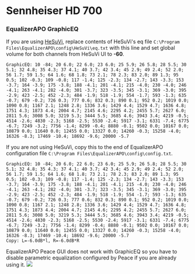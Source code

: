 # Sennheiser HD 700
### EqualizerAPO GraphicEQ
If you are using [HeSuVi](https://sourceforge.net/projects/hesuvi/), replace contents of HeSuVi's eq file `C:\Program Files\EqualizerAPO\config\HeSuVi\eq.txt` with this line and set global volume for both channels from HeSuVi UI to **-60**.
```
GraphicEQ: 10 -84; 20 6.0; 22 6.0; 23 6.0; 25 5.9; 26 5.8; 28 5.5; 30 5.1; 32 4.8; 35 4.3; 37 4.1; 40 3.7; 42 3.4; 45 2.9; 49 2.4; 52 2.0; 56 1.7; 59 1.5; 64 1.6; 68 1.8; 73 2.1; 78 2.3; 83 2.0; 89 1.3; 95 0.5; 102 -0.3; 109 -0.8; 117 -1.4; 125 -2.3; 134 -2.7; 143 -3.3; 153 -3.7; 164 -3.9; 175 -3.8; 188 -4.1; 201 -4.1; 215 -4.0; 230 -4.0; 246 -4.1; 263 -4.1; 282 -4.0; 301 -3.7; 323 -3.5; 345 -3.1; 369 -3.0; 395 -2.9; 423 -2.5; 452 -2.3; 484 -1.9; 518 -1.9; 554 -1.7; 593 -1.3; 635 -0.7; 679 -0.2; 726 0.3; 777 0.6; 832 0.3; 890 0.1; 952 0.2; 1019 0.0; 1090 0.8; 1167 2.1; 1248 2.8; 1336 3.6; 1429 4.4; 1529 4.7; 1636 4.8; 1751 4.3; 1873 4.4; 2004 4.7; 2145 4.6; 2295 4.2; 2455 5.7; 2627 6.0; 2811 5.6; 3008 5.0; 3219 5.3; 3444 5.5; 3685 4.6; 3943 3.4; 4219 -0.5; 4514 -2.6; 4830 -2.3; 5168 -2.5; 5530 -2.4; 5917 -3.1; 6331 -7.4; 6775 -6.7; 7249 -3.2; 7756 -1.4; 8299 -0.4; 8880 -0.1; 9502 0.0; 10167 0.0; 10879 0.0; 11640 0.0; 12455 0.0; 13327 0.0; 14260 -0.3; 15258 -4.0; 16326 -8.3; 17469 -10.4; 18692 -9.6; 20000 -5.7
```
If you are not using HeSuVi, copy this to the end of EqualizerAPO configuration file `C:\Program Files\EqualizerAPO\config\config.txt`.
```
GraphicEQ: 10 -84; 20 6.0; 22 6.0; 23 6.0; 25 5.9; 26 5.8; 28 5.5; 30 5.1; 32 4.8; 35 4.3; 37 4.1; 40 3.7; 42 3.4; 45 2.9; 49 2.4; 52 2.0; 56 1.7; 59 1.5; 64 1.6; 68 1.8; 73 2.1; 78 2.3; 83 2.0; 89 1.3; 95 0.5; 102 -0.3; 109 -0.8; 117 -1.4; 125 -2.3; 134 -2.7; 143 -3.3; 153 -3.7; 164 -3.9; 175 -3.8; 188 -4.1; 201 -4.1; 215 -4.0; 230 -4.0; 246 -4.1; 263 -4.1; 282 -4.0; 301 -3.7; 323 -3.5; 345 -3.1; 369 -3.0; 395 -2.9; 423 -2.5; 452 -2.3; 484 -1.9; 518 -1.9; 554 -1.7; 593 -1.3; 635 -0.7; 679 -0.2; 726 0.3; 777 0.6; 832 0.3; 890 0.1; 952 0.2; 1019 0.0; 1090 0.8; 1167 2.1; 1248 2.8; 1336 3.6; 1429 4.4; 1529 4.7; 1636 4.8; 1751 4.3; 1873 4.4; 2004 4.7; 2145 4.6; 2295 4.2; 2455 5.7; 2627 6.0; 2811 5.6; 3008 5.0; 3219 5.3; 3444 5.5; 3685 4.6; 3943 3.4; 4219 -0.5; 4514 -2.6; 4830 -2.3; 5168 -2.5; 5530 -2.4; 5917 -3.1; 6331 -7.4; 6775 -6.7; 7249 -3.2; 7756 -1.4; 8299 -0.4; 8880 -0.1; 9502 0.0; 10167 0.0; 10879 0.0; 11640 0.0; 12455 0.0; 13327 0.0; 14260 -0.3; 15258 -4.0; 16326 -8.3; 17469 -10.4; 18692 -9.6; 20000 -5.7
Copy: L=-6.0dB*l, R=-6.0dB*R
```
EqualizerAPO Peace GUI does not work with GraphicEQ so you have to disable parametric equalization configured by Peace if you are already using it.
![](https://raw.githubusercontent.com/jaakkopasanen/AutoEq/master/results/Sonoma%20Model%20One/headphoncecom/onear/Sennheiser%20HD%20700/Sennheiser%20HD%20700.png)
